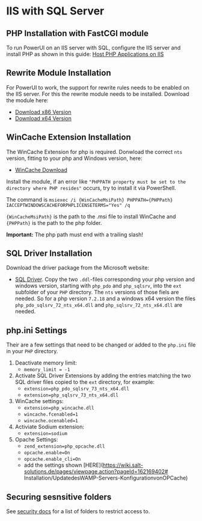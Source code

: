 # IIS with SQL Server

## PHP Installation with FastCGI module

To run PowerUI on an IIS server with SQL, configure the IIS server and install PHP as shown in this guide: [Host PHP Applications on IIS](https://docs.microsoft.com/en-us/iis/application-frameworks/install-and-configure-php-applications-on-iis/using-fastcgi-to-host-php-applications-on-iis)

## Rewrite Module Installation
For PowerUI to work, the support for rewrite rules needs to be enabled on the IIS server. For this the rewrite module needs to be installed.
Download the module here:

- [Download x86 Version](https://go.microsoft.com/?linkid=9722533)
- [Download x64 Version](https://go.microsoft.com/?linkid=9722532)

## WinCache Extension Installation
The WinCache Extension for php is required. Donwload the correct `nts` version, fitting to your php and Windows version, here:
- [WinCache Download](https://sourceforge.net/projects/wincache/)

Install the module, if an error like `"PHPPATH property must be set to the directory where PHP resides"` occurs, try to install it via PowerShell.

The command is `msiexec /i {WinCacheMsiPath} PHPPATH={PHPPath} IACCEPTWINDOWSCACHEFORPHPLICENSETERMS="Yes" /q`

`{WinCacheMsiPath}` is the path to the .msi file to install WinCache and `{PHPPath}` is the path to the php folder.

**Important:** The php path must end with a trailing slash!

## SQL Driver Installation
Download the driver package from the Microsoft website:
- [SQL Driver](https://docs.microsoft.com/en-us/sql/connect/php/download-drivers-php-sql-server?view=sql-server-ver15).
Copy the two `.ddl`-files corresponding your php version and windows version, starting with `php_pdo` and `php_sqlsrv`, into the `ext` subfolder of your `PHP` directory. The `nts` versions of those fiels are needed.
So for a php version `7.2.18` and a windows x64 version the files `php_pdo_sqlsrv_72_nts_x64.dll` and `php_sqlsrv_72_nts_x64.dll` are needed.

## php.ini Settings
Their are a few settings that need to be changed or added to the `php.ini` file in your `PHP` directory.

1. Deactivate memory limit:
	- `memory_limit = -1`
2. Activate SQL Driver Extensions by adding the entries matching the two SQL driver files copied to the `ext` directory, for example:
	- `extension=php_pdo_sqlsrv_73_nts_x64.dll`
	- `extension=php_sqlsrv_73_nts_x64.dll`
3. WinCache settings:
	- `extension=php_wincache.dll`
	- `wincache.fcenabled=1`
	- `wincache.ocenabled=1`
4. Activiate Sodium extension:
	- `extension=sodium`
5. Opache Settings:
	- `zend_extension=php_opcache.dll`
	- `opcache.enable=On`
	- `opcache.enable_cli=On`
	- add the settings shown [HERE](https://wiki.salt-solutions.de/pages/viewpage.action?pageId=162169402# Installation/UpdatedesWAMP-Servers-KonfigurationvonOPCache)
	
## Securing sesnsitive folders

See [security docs](../Security/Securing_installation_folders.md) for a list of folders to restrict access to.